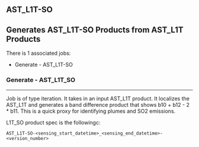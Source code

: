 ## AST_L1T-SO
Generates AST_L1T-SO Products from AST_L1T Products
----
There is 1 associated jobs:
- Generate - AST_L1T-SO

### Generate - AST_L1T_SO
-----
Job is of type iteration. It takes in an input AST_L1T product. It localizes the AST_L1T and generates a band difference product that shows b10 + b12 - 2 * b11. This is a quick proxy for identifying plumes and SO2 emissions.

L1T_SO product spec is the followingc:

    AST_L1T-SO-<sensing_start_datetime>_<sensing_end_datetime>-<version_number>
